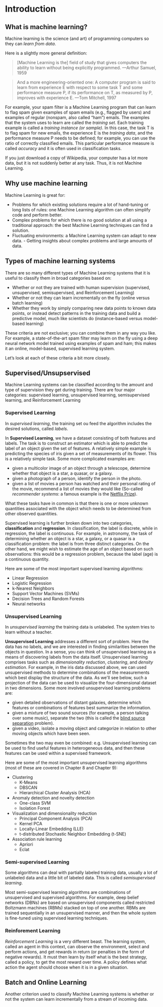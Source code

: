 # Introduction
## What is machine learning?

Machine learning is the science (and art) of programming computers so they can *learn from data*. 

Here is a slightly more general definition:
> [Machine Learning is the] field of study that gives computers the ability to learn without being explicitly programmed. 
> —Arthur Samuel, 1959

> And a more engineering-oriented one: A computer program is said to learn from experience E with respect to some task T and some performance measure P, if its performance on T, as measured by P, improves with experience E. 
> —Tom Mitchell, 1997

For example, your spam filter is a Machine Learning program that can learn to flag spam given examples of spam emails (e.g., flagged by users) and examples of regular (nonspam, also called “ham”) emails. The examples that the system uses to learn are called the *training set*. Each training example is called a *training instance (or sample)*. In this case, the task T is to flag spam for new emails, the experience E is the *training data*, and the performance measure P needs to be defined; for example, you can use the ratio of correctly classified emails. This particular performance measure is called *accuracy* and it is often used in classification tasks.

If you just download a copy of Wikipedia, your computer has a lot more data, but it is not suddenly better at any task. Thus, it is not Machine Learning.

## Why use machine learning

Machine Learning is great for:
- Problems for which existing solutions require a lot of hand-tuning or long lists of rules: one Machine Learning algorithm can often simplify code and perform better.
- Complex problems for which there is no good solution at all using a traditional approach: the best Machine Learning techniques can find a solution.
- Fluctuating environments: a Machine Learning system can adapt to new data. - Getting insights about complex problems and large amounts of data.

## Types of machine learning systems

There are so many different types of Machine Learning systems that it is useful to classify them in broad categories based on:
- Whether or not they are trained with human supervision (supervised, unsupervised, semisupervised, and Reinforcement Learning)
- Whether or not they can learn incrementally on the fly (online versus batch learning)
- Whether they work by simply comparing new data points to known data points, or instead detect patterns in the training data and build a predictive model, much like scientists do (instance-based versus model-based learning)

These criteria are not exclusive; you can combine them in any way you like. For example, a state-of-the-art spam filter may learn on the fly using a deep neural network model trained using examples of spam and ham; this makes it an online, model-based, supervised learning system. 

Let’s look at each of these criteria a bit more closely.

## Supervised/Unsupservised

Machine Learning systems can be classified according to the amount and type of supervision they get during training. There are four major categories: supervised learning, unsupervised learning, semisupervised learning, and Reinforcement Learning

### Supervised Learning

In *supervised learning*, the training set ou feed the algorithm includes the desired solutions, called *labels*.

In **Supervised Learning**, we have a dataset consisting of both features and labels.
The task is to construct an estimator which is able to predict the label of an object
given the set of features. A relatively simple example is predicting the species of 
iris given a set of measurements of its flower. This is a relatively simple task. 
Some more complicated examples are:

- given a multicolor image of an object through a telescope, determine
  whether that object is a star, a quasar, or a galaxy.
- given a photograph of a person, identify the person in the photo.
- given a list of movies a person has watched and their personal rating
  of the movie, recommend a list of movies they would like
  (So-called *recommender systems*: a famous example is the [Netflix Prize](http://en.wikipedia.org/wiki/Netflix_prize)).

What these tasks have in common is that there is one or more unknown
quantities associated with the object which needs to be determined from other
observed quantities.

Supervised learning is further broken down into two categories, **classification** and **regression**.
In classification, the label is discrete, while in regression, the label is continuous. For example,
in astronomy, the task of determining whether an object is a star, a galaxy, or a quasar is a
classification problem: the label is from three distinct categories. On the other hand, we might
wish to estimate the age of an object based on such observations: this would be a regression problem,
because the label (age) is a continuous quantity.

Here are some of the most important supervised learning algorithms:
- Linear Regression 
- Logistic Regression 
- k-Nearest Neighbors
- Support Vector Machines (SVMs) 
- Decision Trees and Random Forests 
- Neural networks

### Unsupervised Learning

In *unsupervised learning* the training data is unlabeled. The system tries to learn without a teacher. 


**Unsupervised Learning** addresses a different sort of problem. Here the data has no labels,
and we are interested in finding similarities between the objects in question. In a sense,
you can think of unsupervised learning as a means of discovering labels from the data itself.
Unsupervised learning comprises tasks such as *dimensionality reduction*, *clustering*, and
*density estimation*. For example, in the iris data discussed above, we can used unsupervised
methods to determine combinations of the measurements which best display the structure of the
data. As we'll see below, such a projection of the data can be used to visualize the
four-dimensional dataset in two dimensions. Some more involved unsupervised learning problems are:

- given detailed observations of distant galaxies, determine which features or combinations of
  features best summarize the information.
- given a mixture of two sound sources (for example, a person talking over some music),
  separate the two (this is called the [blind source separation](http://en.wikipedia.org/wiki/Blind_signal_separation) problem).
- given a video, isolate a moving object and categorize in relation to other moving objects which have been seen.

Sometimes the two may even be combined: e.g. Unsupervised learning can be used to find useful
features in heterogeneous data, and then these features can be used within a supervised
framework.


Here are some of the most important unsupervised learning algorithms (most of these are covered in Chapter 8 and Chapter 9):
- Clustering 
    - K-Means 
    - DBSCAN 
    - Hierarchical Cluster Analysis (HCA)
- Anomaly detection and novelty detection 
    - One-class SVM 
    - Isolation Forest
- Visualization and dimensionality reduction 
    - Principal Component Analysis (PCA)
    - Kernel PCA 
    - Locally-Linear Embedding (LLE) 
    - t-distributed Stochastic Neighbor Embedding (t-SNE)
- Association rule learning 
    - Apriori 
    - Eclat

### Semi-supervised Learning
Some algorithms can deal with partially labeled training data, usually a lot of unlabeled data and a little bit of labeled data. This is called *semisupervised learning*.

Most semi-supervised learning algorithms are combinations of unsupervised and supervised algorithms. For example, deep belief networks (DBNs) are based on unsupervised components called restricted Boltzmann machines (RBMs) stacked on top of one another. RBMs are trained sequentially in an unsupervised manner, and then the whole system is fine-tuned using supervised learning techniques.

### Reinforement Learning
*Reinforcement Learning* is a very different beast. The learning system, called an agent in this context, can observe the environment, select and perform actions, and get rewards in return (or penalties in the form of negative rewards). It must then learn by itself what is the best strategy, called a policy, to get the most reward over time. A policy defines what action the agent should choose when it is in a given situation.

## Batch and Online Learning
Another criterion used to classify Machine Learning systems is whether or not the system can learn incrementally from a stream of incoming data.




